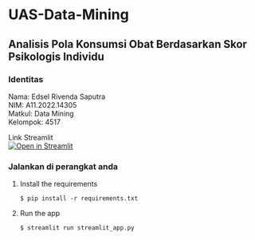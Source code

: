 # UAS-Data-Mining
## Analisis Pola Konsumsi Obat Berdasarkan Skor Psikologis Individu

### Identitas
  Nama: Edsel Rivenda Saputra <br />
  NIM: A11.2022.14305 <br />
  Matkul: Data Mining <br />
  Kelompok: 4517 <br />

Link Streamlit <br />
[![Open in Streamlit](https://static.streamlit.io/badges/streamlit_badge_black_white.svg)](https://dm-a11202214305-uas.streamlit.app/)

### Jalankan di perangkat anda

1. Install the requirements

   ```
   $ pip install -r requirements.txt
   ```

2. Run the app

   ```
   $ streamlit run streamlit_app.py
   ```

